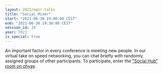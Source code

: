 ```yaml
---
layout: 2021/egsr-talks
title: "Social Mixer"
start: "2021-06-30 19:00:00 CEST"
end: "2021-06-30 19:30:00 CEST"
session_id: 19
year: 2021
is_special: true
---
```


An important factor in every conference is meeting new people. In our virtual take on speed networking, you can chat briefly with randomly assigned groups of other participants. To participate, enter the ["Social Hub" room on ohyay](https://ohyay.co/s/egsr2021#scene_Ilhjpls0).

